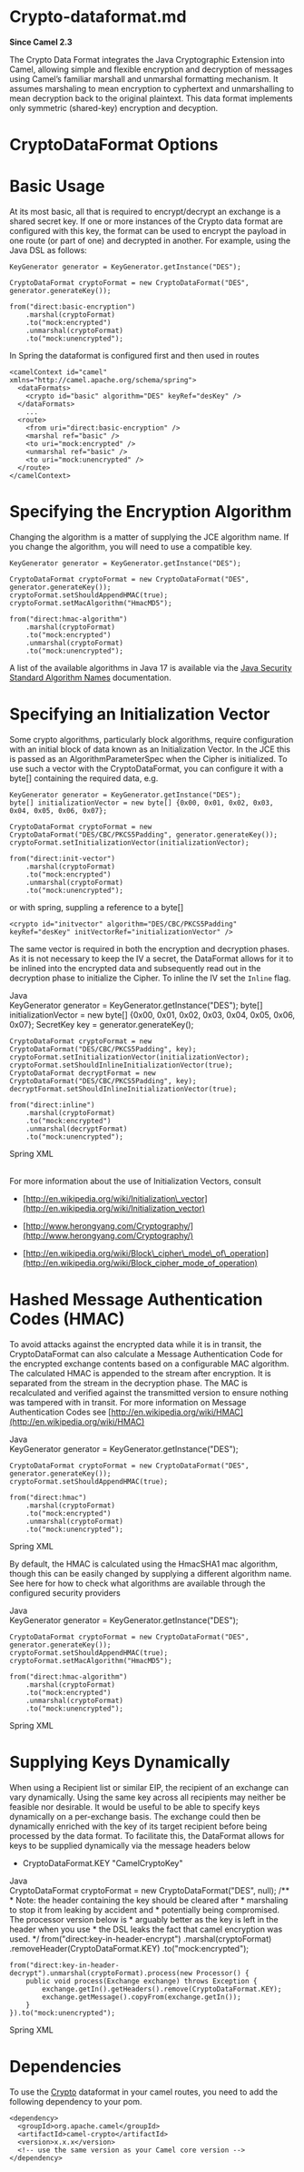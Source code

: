 # Crypto-dataformat.md

**Since Camel 2.3**

The Crypto Data Format integrates the Java Cryptographic Extension into
Camel, allowing simple and flexible encryption and decryption of
messages using Camel’s familiar marshall and unmarshal formatting
mechanism. It assumes marshaling to mean encryption to cyphertext and
unmarshalling to mean decryption back to the original plaintext. This
data format implements only symmetric (shared-key) encryption and
decyption.

# CryptoDataFormat Options

# Basic Usage

At its most basic, all that is required to encrypt/decrypt an exchange
is a shared secret key. If one or more instances of the Crypto data
format are configured with this key, the format can be used to encrypt
the payload in one route (or part of one) and decrypted in another. For
example, using the Java DSL as follows:

    KeyGenerator generator = KeyGenerator.getInstance("DES");
    
    CryptoDataFormat cryptoFormat = new CryptoDataFormat("DES", generator.generateKey());
    
    from("direct:basic-encryption")
        .marshal(cryptoFormat)
        .to("mock:encrypted")
        .unmarshal(cryptoFormat)
        .to("mock:unencrypted");

In Spring the dataformat is configured first and then used in routes

    <camelContext id="camel" xmlns="http://camel.apache.org/schema/spring">
      <dataFormats>
        <crypto id="basic" algorithm="DES" keyRef="desKey" />
      </dataFormats>
        ...
      <route>
        <from uri="direct:basic-encryption" />
        <marshal ref="basic" />
        <to uri="mock:encrypted" />
        <unmarshal ref="basic" />
        <to uri="mock:unencrypted" />
      </route>
    </camelContext>

# Specifying the Encryption Algorithm

Changing the algorithm is a matter of supplying the JCE algorithm name.
If you change the algorithm, you will need to use a compatible key.

    KeyGenerator generator = KeyGenerator.getInstance("DES");
    
    CryptoDataFormat cryptoFormat = new CryptoDataFormat("DES", generator.generateKey());
    cryptoFormat.setShouldAppendHMAC(true);
    cryptoFormat.setMacAlgorithm("HmacMD5");
    
    from("direct:hmac-algorithm")
        .marshal(cryptoFormat)
        .to("mock:encrypted")
        .unmarshal(cryptoFormat)
        .to("mock:unencrypted");

A list of the available algorithms in Java 17 is available via the [Java
Security Standard Algorithm
Names](https://docs.oracle.com/en/java/javase/17/docs/specs/security/standard-names.html)
documentation.

# Specifying an Initialization Vector

Some crypto algorithms, particularly block algorithms, require
configuration with an initial block of data known as an Initialization
Vector. In the JCE this is passed as an AlgorithmParameterSpec when the
Cipher is initialized. To use such a vector with the CryptoDataFormat,
you can configure it with a byte\[\] containing the required data, e.g.

    KeyGenerator generator = KeyGenerator.getInstance("DES");
    byte[] initializationVector = new byte[] {0x00, 0x01, 0x02, 0x03, 0x04, 0x05, 0x06, 0x07};
    
    CryptoDataFormat cryptoFormat = new CryptoDataFormat("DES/CBC/PKCS5Padding", generator.generateKey());
    cryptoFormat.setInitializationVector(initializationVector);
    
    from("direct:init-vector")
        .marshal(cryptoFormat)
        .to("mock:encrypted")
        .unmarshal(cryptoFormat)
        .to("mock:unencrypted");

or with spring, suppling a reference to a byte\[\]

    <crypto id="initvector" algorithm="DES/CBC/PKCS5Padding" keyRef="desKey" initVectorRef="initializationVector" />

The same vector is required in both the encryption and decryption
phases. As it is not necessary to keep the IV a secret, the DataFormat
allows for it to be inlined into the encrypted data and subsequently
read out in the decryption phase to initialize the Cipher. To inline the
IV set the `Inline` flag.

Java  
KeyGenerator generator = KeyGenerator.getInstance("DES");
byte\[\] initializationVector = new byte\[\] {0x00, 0x01, 0x02, 0x03, 0x04, 0x05, 0x06, 0x07};
SecretKey key = generator.generateKey();

    CryptoDataFormat cryptoFormat = new CryptoDataFormat("DES/CBC/PKCS5Padding", key);
    cryptoFormat.setInitializationVector(initializationVector);
    cryptoFormat.setShouldInlineInitializationVector(true);
    CryptoDataFormat decryptFormat = new CryptoDataFormat("DES/CBC/PKCS5Padding", key);
    decryptFormat.setShouldInlineInitializationVector(true);
    
    from("direct:inline")
        .marshal(cryptoFormat)
        .to("mock:encrypted")
        .unmarshal(decryptFormat)
        .to("mock:unencrypted");

Spring XML  
<crypto id="inline" algorithm="DES/CBC/PKCS5Padding" keyRef="desKey" initVectorRef="initializationVector"
inline="true" />  
<crypto id="inline-decrypt" algorithm="DES/CBC/PKCS5Padding" keyRef="desKey" inline="true" />

For more information about the use of Initialization Vectors, consult

-   [http://en.wikipedia.org/wiki/Initialization\_vector](http://en.wikipedia.org/wiki/Initialization_vector)

-   [http://www.herongyang.com/Cryptography/](http://www.herongyang.com/Cryptography/)

-   [http://en.wikipedia.org/wiki/Block\_cipher\_mode\_of\_operation](http://en.wikipedia.org/wiki/Block_cipher_mode_of_operation)

# Hashed Message Authentication Codes (HMAC)

To avoid attacks against the encrypted data while it is in transit, the
CryptoDataFormat can also calculate a Message Authentication Code for
the encrypted exchange contents based on a configurable MAC algorithm.
The calculated HMAC is appended to the stream after encryption. It is
separated from the stream in the decryption phase. The MAC is
recalculated and verified against the transmitted version to ensure
nothing was tampered with in transit. For more information on Message
Authentication Codes see [http://en.wikipedia.org/wiki/HMAC](http://en.wikipedia.org/wiki/HMAC)

Java  
KeyGenerator generator = KeyGenerator.getInstance("DES");

    CryptoDataFormat cryptoFormat = new CryptoDataFormat("DES", generator.generateKey());
    cryptoFormat.setShouldAppendHMAC(true);
    
    from("direct:hmac")
        .marshal(cryptoFormat)
        .to("mock:encrypted")
        .unmarshal(cryptoFormat)
        .to("mock:unencrypted");

Spring XML  
<crypto id="hmac" algorithm="DES" keyRef="desKey" shouldAppendHMAC="true" />

By default, the HMAC is calculated using the HmacSHA1 mac algorithm,
though this can be easily changed by supplying a different algorithm
name. See here for how to check what algorithms are available through
the configured security providers

Java  
KeyGenerator generator = KeyGenerator.getInstance("DES");

    CryptoDataFormat cryptoFormat = new CryptoDataFormat("DES", generator.generateKey());
    cryptoFormat.setShouldAppendHMAC(true);
    cryptoFormat.setMacAlgorithm("HmacMD5");
    
    from("direct:hmac-algorithm")
        .marshal(cryptoFormat)
        .to("mock:encrypted")
        .unmarshal(cryptoFormat)
        .to("mock:unencrypted");

Spring XML  
<crypto id="hmac-algorithm" algorithm="DES" keyRef="desKey" macAlgorithm="HmacMD5" shouldAppendHMAC="true" />

# Supplying Keys Dynamically

When using a Recipient list or similar EIP, the recipient of an exchange
can vary dynamically. Using the same key across all recipients may
neither be feasible nor desirable. It would be useful to be able to
specify keys dynamically on a per-exchange basis. The exchange could
then be dynamically enriched with the key of its target recipient before
being processed by the data format. To facilitate this, the DataFormat
allows for keys to be supplied dynamically via the message headers below

-   CryptoDataFormat.KEY "CamelCryptoKey"

Java  
CryptoDataFormat cryptoFormat = new CryptoDataFormat("DES", null);
/\*\*
\* Note: the header containing the key should be cleared after
\* marshaling to stop it from leaking by accident and
\* potentially being compromised. The processor version below is
\* arguably better as the key is left in the header when you use
\* the DSL leaks the fact that camel encryption was used.
\*/
from("direct:key-in-header-encrypt")
.marshal(cryptoFormat)
.removeHeader(CryptoDataFormat.KEY)
.to("mock:encrypted");

    from("direct:key-in-header-decrypt").unmarshal(cryptoFormat).process(new Processor() {
        public void process(Exchange exchange) throws Exception {
            exchange.getIn().getHeaders().remove(CryptoDataFormat.KEY);
            exchange.getMessage().copyFrom(exchange.getIn());
        }
    }).to("mock:unencrypted");

Spring XML  
<crypto id="nokey" algorithm="DES" />

# Dependencies

To use the [Crypto](#ROOT:crypto-component.adoc) dataformat in your
camel routes, you need to add the following dependency to your pom.

    <dependency>
      <groupId>org.apache.camel</groupId>
      <artifactId>camel-crypto</artifactId>
      <version>x.x.x</version>
      <!-- use the same version as your Camel core version -->
    </dependency>
